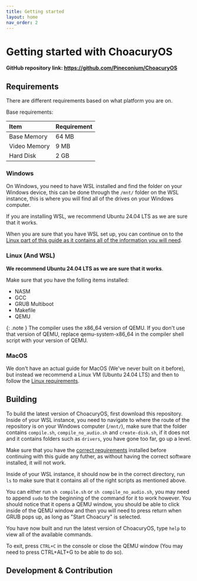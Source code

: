 ```yaml
---
title: Getting started
layout: home
nav_order: 2
---
```


# Getting started with ChoacuryOS

**GitHub repository link: https://github.com/Pineconium/ChoacuryOS**

## Requirements
There are different requirements based on what platform you are on.

Base requirements:

| Item         | Requirement |
| :----------- | :---------- |
| Base Memory  | 64 MB       |
| Video Memory | 9 MB        |
| Hard Disk    | 2 GB        |

### Windows
On Windows, you need to have WSL installed and find the folder on your Windows device, this can be done through the `/mnt/` folder on the WSL instance, this is where you will find all of the drives on your Windows computer.

If you are installing WSL, we recommend Ubuntu 24.04 LTS as we are sure that it works.

When you are sure that you have WSL set up, you can continue on to the [Linux part of this guide as it contains all of the information you will need](#linux-and-wsl).

### Linux (And WSL)
**We recommend Ubuntu 24.04 LTS as we are sure that it works**.

Make sure that you have the folling items installed:
- NASM
- GCC
- GRUB Multiboot
- Makefile
- QEMU

{: .note }
The compiler uses the x86_64 version of QEMU. If you don't use that version of QEMU, replace qemu-system-x86_64 in the compiler shell script with your version of QEMU.

### MacOS
We don't have an actual guide for MacOS (We've never built on it before), but instead we recommend a Linux VM (Ubuntu 24.04 LTS) and then to follow the [Linux requirements](#linux-and-wsl).

## Building
To build the latest version of ChoacuryOS, first download this repository.
Inside of your WSL instance, you need to navigate to where the route of the repository is on your Windows computer (`/mnt/`), make sure that the folder contains `compile.sh`, `compile_no_audio.sh` and `create-disk.sh`, if it does not and it contains folders such as `drivers`, you have gone too far, go up a level.

Make sure that you have the [correct requirements](#requirements) installed before continuing with this guide any futher, as without having the correct software installed, it will not work.

Inside of your WSL instance, it should now be in the correct directory, run `ls` to make sure that it contains all of the right scripts as mentioned above.

You can either run `sh compile.sh` or `sh compile_no_audio.sh`, you may need to append `sudo` to the beginning of the command for it to work however.
You should notice that it opens a QEMU window, you should be able to click inside of the QEMU window and then you will need to press return when GRUB pops up, as long as "Start Choacury" is selected.

You have now built and run the latest version of ChoacuryOS, type `help` to view all of the available commands.

To exit, press `CTRL+C` in the console or close the QEMU window (You may need to press CTRL+ALT+G to be able to do so).
## Development & Contribution